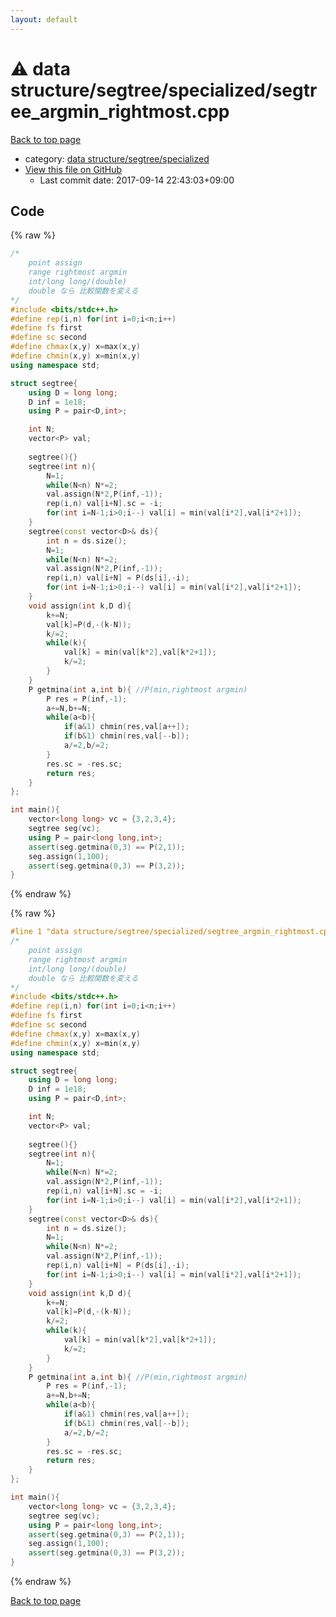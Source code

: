 ```yaml
---
layout: default
---
```


<!-- mathjax config similar to math.stackexchange -->
<script type="text/javascript" async
  src="https://cdnjs.cloudflare.com/ajax/libs/mathjax/2.7.5/MathJax.js?config=TeX-MML-AM_CHTML">
</script>
<script type="text/x-mathjax-config">
  MathJax.Hub.Config({
    TeX: { equationNumbers: { autoNumber: "AMS" }},
    tex2jax: {
      inlineMath: [ ['$','$'] ],
      processEscapes: true
    },
    "HTML-CSS": { matchFontHeight: false },
    displayAlign: "left",
    displayIndent: "2em"
  });
</script>

<script type="text/javascript" src="https://cdnjs.cloudflare.com/ajax/libs/jquery/3.4.1/jquery.min.js"></script>
<script src="https://cdn.jsdelivr.net/npm/jquery-balloon-js@1.1.2/jquery.balloon.min.js" integrity="sha256-ZEYs9VrgAeNuPvs15E39OsyOJaIkXEEt10fzxJ20+2I=" crossorigin="anonymous"></script>
<script type="text/javascript" src="../../../../assets/js/copy-button.js"></script>
<link rel="stylesheet" href="../../../../assets/css/copy-button.css" />


# :warning: data structure/segtree/specialized/segtree_argmin_rightmost.cpp

<a href="../../../../index.html">Back to top page</a>

* category: <a href="../../../../index.html#2d26a1b1de5ccf32c90554b209fe486c">data structure/segtree/specialized</a>
* <a href="{{ site.github.repository_url }}/blob/master/data structure/segtree/specialized/segtree_argmin_rightmost.cpp">View this file on GitHub</a>
    - Last commit date: 2017-09-14 22:43:03+09:00




## Code

<a id="unbundled"></a>
{% raw %}
```cpp
/*
	point assign
	range rightmost argmin
	int/long long/(double)
	double なら 比較関数を変える
*/
#include <bits/stdc++.h>
#define rep(i,n) for(int i=0;i<n;i++)
#define fs first
#define sc second
#define chmax(x,y) x=max(x,y)
#define chmin(x,y) x=min(x,y)
using namespace std;

struct segtree{
	using D = long long;
	D inf = 1e18;
	using P = pair<D,int>;

	int N;
	vector<P> val;
	
	segtree(){}
	segtree(int n){
		N=1;
		while(N<n) N*=2;
		val.assign(N*2,P(inf,-1));
		rep(i,n) val[i+N].sc = -i;
		for(int i=N-1;i>0;i--) val[i] = min(val[i*2],val[i*2+1]);
	}
	segtree(const vector<D>& ds){
		int n = ds.size();
		N=1;
		while(N<n) N*=2;
		val.assign(N*2,P(inf,-1));
		rep(i,n) val[i+N] = P(ds[i],-i);
		for(int i=N-1;i>0;i--) val[i] = min(val[i*2],val[i*2+1]);
	}
	void assign(int k,D d){
		k+=N;
		val[k]=P(d,-(k-N));
		k/=2;
		while(k){
			val[k] = min(val[k*2],val[k*2+1]);
			k/=2;
		}
	}
	P getmina(int a,int b){	//P(min,rightmost argmin)
		P res = P(inf,-1);
		a+=N,b+=N;
		while(a<b){
			if(a&1) chmin(res,val[a++]);
			if(b&1) chmin(res,val[--b]);
			a/=2,b/=2;
		}
		res.sc = -res.sc;
		return res;
	}
};

int main(){
	vector<long long> vc = {3,2,3,4};
	segtree seg(vc);
	using P = pair<long long,int>;
	assert(seg.getmina(0,3) == P(2,1));
	seg.assign(1,100);
	assert(seg.getmina(0,3) == P(3,2));
}
```
{% endraw %}

<a id="bundled"></a>
{% raw %}
```cpp
#line 1 "data structure/segtree/specialized/segtree_argmin_rightmost.cpp"
/*
	point assign
	range rightmost argmin
	int/long long/(double)
	double なら 比較関数を変える
*/
#include <bits/stdc++.h>
#define rep(i,n) for(int i=0;i<n;i++)
#define fs first
#define sc second
#define chmax(x,y) x=max(x,y)
#define chmin(x,y) x=min(x,y)
using namespace std;

struct segtree{
	using D = long long;
	D inf = 1e18;
	using P = pair<D,int>;

	int N;
	vector<P> val;
	
	segtree(){}
	segtree(int n){
		N=1;
		while(N<n) N*=2;
		val.assign(N*2,P(inf,-1));
		rep(i,n) val[i+N].sc = -i;
		for(int i=N-1;i>0;i--) val[i] = min(val[i*2],val[i*2+1]);
	}
	segtree(const vector<D>& ds){
		int n = ds.size();
		N=1;
		while(N<n) N*=2;
		val.assign(N*2,P(inf,-1));
		rep(i,n) val[i+N] = P(ds[i],-i);
		for(int i=N-1;i>0;i--) val[i] = min(val[i*2],val[i*2+1]);
	}
	void assign(int k,D d){
		k+=N;
		val[k]=P(d,-(k-N));
		k/=2;
		while(k){
			val[k] = min(val[k*2],val[k*2+1]);
			k/=2;
		}
	}
	P getmina(int a,int b){	//P(min,rightmost argmin)
		P res = P(inf,-1);
		a+=N,b+=N;
		while(a<b){
			if(a&1) chmin(res,val[a++]);
			if(b&1) chmin(res,val[--b]);
			a/=2,b/=2;
		}
		res.sc = -res.sc;
		return res;
	}
};

int main(){
	vector<long long> vc = {3,2,3,4};
	segtree seg(vc);
	using P = pair<long long,int>;
	assert(seg.getmina(0,3) == P(2,1));
	seg.assign(1,100);
	assert(seg.getmina(0,3) == P(3,2));
}

```
{% endraw %}

<a href="../../../../index.html">Back to top page</a>

